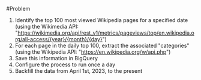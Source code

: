 #Problem

1. Identify the top 100 most viewed Wikipedia pages for a specified date (using the Wikimedia API: "https://wikimedia.org/api/rest_v1/metrics/pageviews/top/en.wikipedia.org/all-access/{year}/{month}/{day}")
1. For each page in the daily top 100, extract the associated "categories" (using the Wikipedia API: "https://en.wikipedia.org/w/api.php")
1. Save this information in BigQuery
1. Configure the process to run once a day
1. Backfill the data from April 1st, 2023, to the present
